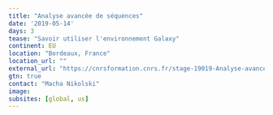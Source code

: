 ```yaml
---
title: "Analyse avancée de séquences"
date: '2019-05-14'
days: 3
tease: "Savoir utiliser l'environnement Galaxy"
continent: EU
location: "Bordeaux, France"
location_url: ""
external_url: "https://cnrsformation.cnrs.fr/stage-19019-Analyse-avancee-de-sequences.html?axe=98"
gtn: true
contact: "Macha Nikolski"
image: 
subsites: [global, us]
---
```

